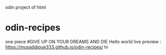 odin project of html
# odin-recipes
one piece
 #GIVE UP ON YOUR DREAMS AND DIE
Hello world
live preview : https://musaddique333.github.io/odin-recipes/
hi